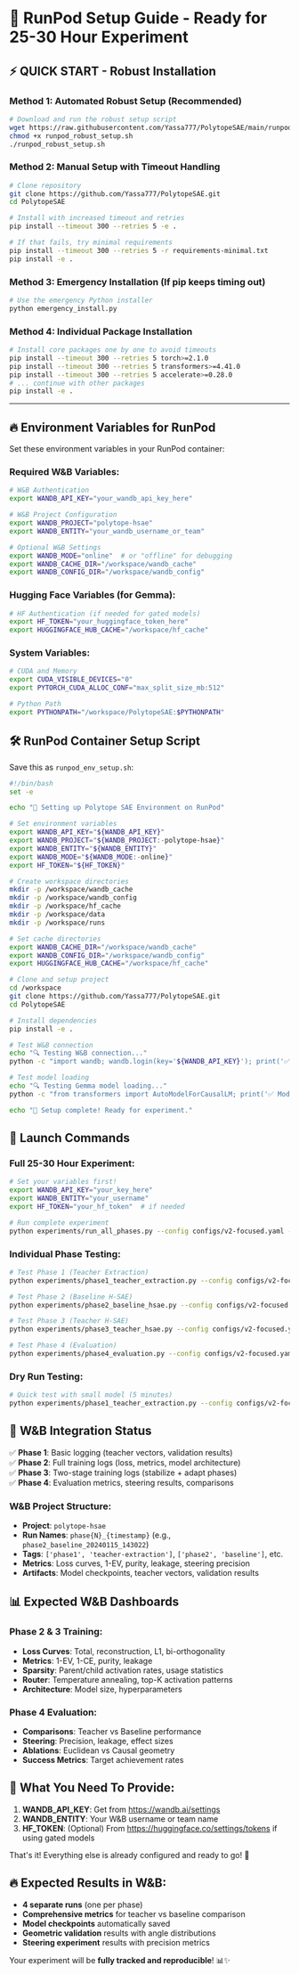# 🚀 RunPod Setup Guide - Ready for 25-30 Hour Experiment

## ⚡ **QUICK START - Robust Installation**

### **Method 1: Automated Robust Setup (Recommended)**
```bash
# Download and run the robust setup script
wget https://raw.githubusercontent.com/Yassa777/PolytopeSAE/main/runpod_robust_setup.sh
chmod +x runpod_robust_setup.sh
./runpod_robust_setup.sh
```

### **Method 2: Manual Setup with Timeout Handling**
```bash
# Clone repository
git clone https://github.com/Yassa777/PolytopeSAE.git
cd PolytopeSAE

# Install with increased timeout and retries
pip install --timeout 300 --retries 5 -e .

# If that fails, try minimal requirements
pip install --timeout 300 --retries 5 -r requirements-minimal.txt
pip install -e .
```

### **Method 3: Emergency Installation (If pip keeps timing out)**
```bash
# Use the emergency Python installer
python emergency_install.py
```

### **Method 4: Individual Package Installation**
```bash
# Install core packages one by one to avoid timeouts
pip install --timeout 300 --retries 5 torch>=2.1.0
pip install --timeout 300 --retries 5 transformers>=4.41.0
pip install --timeout 300 --retries 5 accelerate>=0.28.0
# ... continue with other packages
pip install -e .
```

---

## 🔥 **Environment Variables for RunPod**

Set these environment variables in your RunPod container:

### **Required W&B Variables:**
```bash
# W&B Authentication
export WANDB_API_KEY="your_wandb_api_key_here"

# W&B Project Configuration  
export WANDB_PROJECT="polytope-hsae"
export WANDB_ENTITY="your_wandb_username_or_team"

# Optional W&B Settings
export WANDB_MODE="online"  # or "offline" for debugging
export WANDB_CACHE_DIR="/workspace/wandb_cache"
export WANDB_CONFIG_DIR="/workspace/wandb_config"
```

### **Hugging Face Variables (for Gemma):**
```bash
# HF Authentication (if needed for gated models)
export HF_TOKEN="your_huggingface_token_here"
export HUGGINGFACE_HUB_CACHE="/workspace/hf_cache"
```

### **System Variables:**
```bash
# CUDA and Memory
export CUDA_VISIBLE_DEVICES="0"
export PYTORCH_CUDA_ALLOC_CONF="max_split_size_mb:512"

# Python Path
export PYTHONPATH="/workspace/PolytopeSAE:$PYTHONPATH"
```

## 🛠️ **RunPod Container Setup Script**

Save this as `runpod_env_setup.sh`:

```bash
#!/bin/bash
set -e

echo "🚀 Setting up Polytope SAE Environment on RunPod"

# Set environment variables
export WANDB_API_KEY="${WANDB_API_KEY}"
export WANDB_PROJECT="${WANDB_PROJECT:-polytope-hsae}"
export WANDB_ENTITY="${WANDB_ENTITY}"
export WANDB_MODE="${WANDB_MODE:-online}"
export HF_TOKEN="${HF_TOKEN}"

# Create workspace directories
mkdir -p /workspace/wandb_cache
mkdir -p /workspace/wandb_config  
mkdir -p /workspace/hf_cache
mkdir -p /workspace/data
mkdir -p /workspace/runs

# Set cache directories
export WANDB_CACHE_DIR="/workspace/wandb_cache"
export WANDB_CONFIG_DIR="/workspace/wandb_config"
export HUGGINGFACE_HUB_CACHE="/workspace/hf_cache"

# Clone and setup project
cd /workspace
git clone https://github.com/Yassa777/PolytopeSAE.git
cd PolytopeSAE

# Install dependencies
pip install -e .

# Test W&B connection
echo "🔍 Testing W&B connection..."
python -c "import wandb; wandb.login(key='${WANDB_API_KEY}'); print('✅ W&B connected successfully!')"

# Test model loading
echo "🔍 Testing Gemma model loading..."
python -c "from transformers import AutoModelForCausalLM; print('✅ Model loading test passed!')"

echo "🎉 Setup complete! Ready for experiment."
```

## 🎯 **Launch Commands**

### **Full 25-30 Hour Experiment:**
```bash
# Set your variables first!
export WANDB_API_KEY="your_key_here"
export WANDB_ENTITY="your_username"
export HF_TOKEN="your_hf_token"  # if needed

# Run complete experiment
python experiments/run_all_phases.py --config configs/v2-focused.yaml --device cuda:0
```

### **Individual Phase Testing:**
```bash
# Test Phase 1 (Teacher Extraction)
python experiments/phase1_teacher_extraction.py --config configs/v2-focused.yaml --device cuda:0

# Test Phase 2 (Baseline H-SAE)  
python experiments/phase2_baseline_hsae.py --config configs/v2-focused.yaml --device cuda:0

# Test Phase 3 (Teacher H-SAE)
python experiments/phase3_teacher_hsae.py --config configs/v2-focused.yaml --device cuda:0

# Test Phase 4 (Evaluation)
python experiments/phase4_evaluation.py --config configs/v2-focused.yaml --device cuda:0
```

### **Dry Run Testing:**
```bash
# Quick test with small model (5 minutes)
python experiments/phase1_teacher_extraction.py --config configs/v2-focused.yaml --dry-run --device cuda:0
```

## 🔧 **W&B Integration Status**

✅ **Phase 1**: Basic logging (teacher vectors, validation results)  
✅ **Phase 2**: Full training logs (loss, metrics, model architecture)  
✅ **Phase 3**: Two-stage training logs (stabilize + adapt phases)  
✅ **Phase 4**: Evaluation metrics, steering results, comparisons  

### **W&B Project Structure:**
- **Project**: `polytope-hsae`
- **Run Names**: `phase{N}_{timestamp}` (e.g., `phase2_baseline_20240115_143022`)
- **Tags**: `['phase1', 'teacher-extraction']`, `['phase2', 'baseline']`, etc.
- **Metrics**: Loss curves, 1-EV, purity, leakage, steering precision
- **Artifacts**: Model checkpoints, teacher vectors, validation results

## 📊 **Expected W&B Dashboards**

### **Phase 2 & 3 Training:**
- **Loss Curves**: Total, reconstruction, L1, bi-orthogonality
- **Metrics**: 1-EV, 1-CE, purity, leakage
- **Sparsity**: Parent/child activation rates, usage statistics  
- **Router**: Temperature annealing, top-K activation patterns
- **Architecture**: Model size, hyperparameters

### **Phase 4 Evaluation:**
- **Comparisons**: Teacher vs Baseline performance
- **Steering**: Precision, leakage, effect sizes
- **Ablations**: Euclidean vs Causal geometry
- **Success Metrics**: Target achievement rates

## 🎯 **What You Need To Provide:**

1. **WANDB_API_KEY**: Get from https://wandb.ai/settings
2. **WANDB_ENTITY**: Your W&B username or team name
3. **HF_TOKEN**: (Optional) From https://huggingface.co/settings/tokens if using gated models

That's it! Everything else is already configured and ready to go! 🚀

## 🔥 **Expected Results in W&B:**

- **4 separate runs** (one per phase)
- **Comprehensive metrics** for teacher vs baseline comparison
- **Model checkpoints** automatically saved
- **Geometric validation** results with angle distributions
- **Steering experiment** results with precision metrics

Your experiment will be **fully tracked and reproducible**! 📊✨
